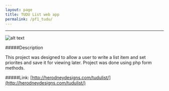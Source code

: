 ```yaml
---
layout: page
title: TUDU List web app
permalink: /pf1_tudu/
---
```



---

![alt text](https://lh5.googleusercontent.com/-0CIb94NuMnY/VMk9QW-jSzI/AAAAAAAAAJQ/X1zWrelve-E/w567-h530-no/tudu%2Bweb%2Bapp.png "Tudu")

#####Description

This project was designed to allow a user to write a list item and set priorites and save it for viewing later. Project was done using php form methods.

#####Link: [http://herodneydesigns.com/tudulist/](http://herodneydesigns.com/tudulist/)

